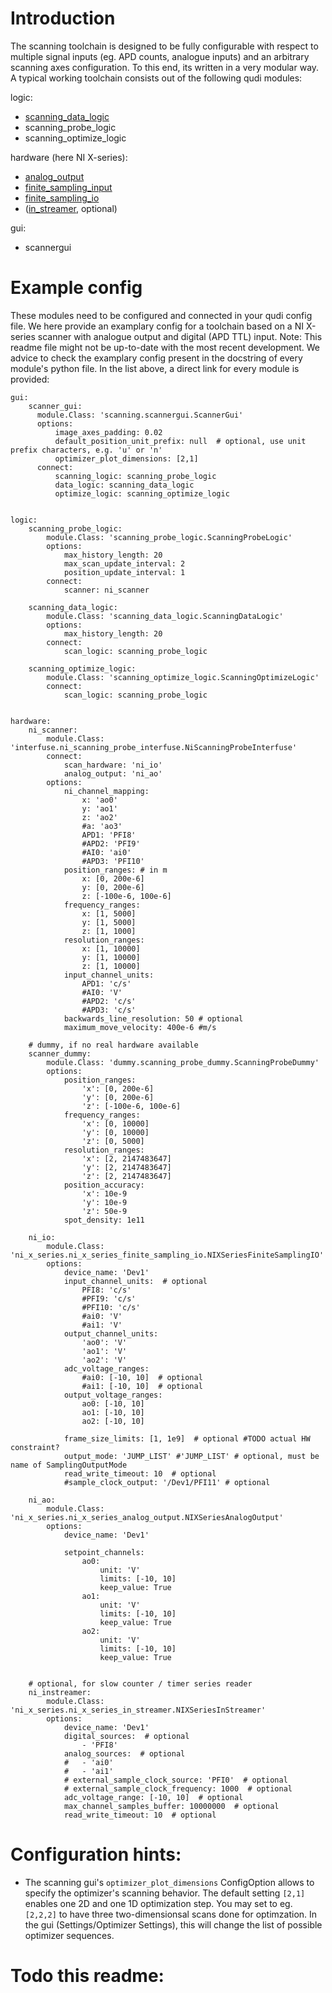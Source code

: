 # Introduction

The scanning toolchain is designed to be fully configurable with respect to multiple signal inputs (eg. APD counts, analogue inputs) and an arbitrary scanning axes configuration.
To this end, its written in a very modular way.
A typical working toolchain consists out of the following qudi modules:

logic:
- [scanning_data_logic](https://github.com/Ulm-IQO/qudi-iqo-modules/blob/main/src/qudi/logic/scanning_data_logic.py#L50)
- scanning_probe_logic
- scanning_optimize_logic

hardware (here NI X-series):
- [analog_output](ttps://github.com/Ulm-IQO/qudi-iqo-modules/blob/main/src/qudi/hardware/ni_x_series/ni_x_series_analog_output.py#L39)
- [finite_sampling_input](https://github.com/Ulm-IQO/qudi-iqo-modules/blob/main/src/qudi/hardware/ni_x_series/ni_x_series_finite_sampling_input.py#L46)
- [finite_sampling_io](https://github.com/Ulm-IQO/qudi-iqo-modules/blob/main/src/qudi/hardware/ni_x_series/ni_x_series_finite_sampling_io.py#L50)
- ([in_streamer](https://github.com/Ulm-IQO/qudi-iqo-modules/blob/main/src/qudi/hardware/ni_x_series/ni_x_series_in_streamer.py#L45), optional)

gui:
- scannergui

# Example config

These modules need to be configured and connected in your qudi config file.
We here provide an examplary config for a toolchain based on a NI X-series scanner with analogue output and digital (APD TTL) input.
Note: This readme file might not be up-to-date with the most recent development. We advice to check the examplary config present in the 
docstring of every module's python file. In the list above, a direct link for every module is provided:


    gui:
        scanner_gui:
          module.Class: 'scanning.scannergui.ScannerGui'
          options:  
              image_axes_padding: 0.02
              default_position_unit_prefix: null  # optional, use unit prefix characters, e.g. 'u' or 'n'
              optimizer_plot_dimensions: [2,1]
          connect:
              scanning_logic: scanning_probe_logic
              data_logic: scanning_data_logic
              optimize_logic: scanning_optimize_logic
    
    
    logic:
        scanning_probe_logic:
            module.Class: 'scanning_probe_logic.ScanningProbeLogic'
            options:  
                max_history_length: 20
                max_scan_update_interval: 2
                position_update_interval: 1
            connect:
                scanner: ni_scanner

        scanning_data_logic:
            module.Class: 'scanning_data_logic.ScanningDataLogic'
            options:  
                max_history_length: 20
            connect:
                scan_logic: scanning_probe_logic

        scanning_optimize_logic:
            module.Class: 'scanning_optimize_logic.ScanningOptimizeLogic'
            connect:
                scan_logic: scanning_probe_logic

    
    hardware:
        ni_scanner:
            module.Class: 'interfuse.ni_scanning_probe_interfuse.NiScanningProbeInterfuse'
            connect:
                scan_hardware: 'ni_io'
                analog_output: 'ni_ao'
            options:  
                ni_channel_mapping:
                    x: 'ao0'
                    y: 'ao1'
                    z: 'ao2'
                    #a: 'ao3'
                    APD1: 'PFI8'
                    #APD2: 'PFI9'
                    #AI0: 'ai0'
                    #APD3: 'PFI10'
                position_ranges: # in m
                    x: [0, 200e-6]
                    y: [0, 200e-6]
                    z: [-100e-6, 100e-6]
                frequency_ranges:
                    x: [1, 5000]
                    y: [1, 5000]
                    z: [1, 1000]
                resolution_ranges:
                    x: [1, 10000]
                    y: [1, 10000]
                    z: [1, 10000]
                input_channel_units:
                    APD1: 'c/s'
                    #AI0: 'V'
                    #APD2: 'c/s'
                    #APD3: 'c/s'
                backwards_line_resolution: 50 # optional
                maximum_move_velocity: 400e-6 #m/s
        
        # dummy, if no real hardware available
        scanner_dummy:
            module.Class: 'dummy.scanning_probe_dummy.ScanningProbeDummy'
            options:
                position_ranges:
                    'x': [0, 200e-6]
                    'y': [0, 200e-6]
                    'z': [-100e-6, 100e-6]
                frequency_ranges:
                    'x': [0, 10000]
                    'y': [0, 10000]
                    'z': [0, 5000]
                resolution_ranges:
                    'x': [2, 2147483647]
                    'y': [2, 2147483647]
                    'z': [2, 2147483647]
                position_accuracy:
                    'x': 10e-9
                    'y': 10e-9
                    'z': 50e-9
                spot_density: 1e11
        
        ni_io:
            module.Class: 'ni_x_series.ni_x_series_finite_sampling_io.NIXSeriesFiniteSamplingIO'
            options:
                device_name: 'Dev1'
                input_channel_units:  # optional
                    PFI8: 'c/s'
                    #PFI9: 'c/s'
                    #PFI10: 'c/s'
                    #ai0: 'V'
                    #ai1: 'V'
                output_channel_units:
                    'ao0': 'V'
                    'ao1': 'V'
                    'ao2': 'V'
                adc_voltage_ranges:
                    #ai0: [-10, 10]  # optional
                    #ai1: [-10, 10]  # optional
                output_voltage_ranges:
                    ao0: [-10, 10]
                    ao1: [-10, 10]
                    ao2: [-10, 10]

                frame_size_limits: [1, 1e9]  # optional #TODO actual HW constraint?
                output_mode: 'JUMP_LIST' #'JUMP_LIST' # optional, must be name of SamplingOutputMode
                read_write_timeout: 10  # optional
                #sample_clock_output: '/Dev1/PFI11' # optional

        ni_ao:
            module.Class: 'ni_x_series.ni_x_series_analog_output.NIXSeriesAnalogOutput'
            options:
                device_name: 'Dev1'
        
                setpoint_channels:
                    ao0:
                        unit: 'V'
                        limits: [-10, 10]
                        keep_value: True
                    ao1:
                        unit: 'V'
                        limits: [-10, 10]
                        keep_value: True
                    ao2:
                        unit: 'V'
                        limits: [-10, 10]
                        keep_value: True

        
        # optional, for slow counter / timer series reader
        ni_instreamer:
            module.Class: 'ni_x_series.ni_x_series_in_streamer.NIXSeriesInStreamer'
            options:
                device_name: 'Dev1'
                digital_sources:  # optional
                    - 'PFI8'
                analog_sources:  # optional
                #   - 'ai0'
                #   - 'ai1'
                # external_sample_clock_source: 'PFI0'  # optional
                # external_sample_clock_frequency: 1000  # optional
                adc_voltage_range: [-10, 10]  # optional
                max_channel_samples_buffer: 10000000  # optional
                read_write_timeout: 10  # optional

# Configuration hints:
- The scanning gui's `optimizer_plot_dimensions` ConfigOption allows to specify the optimizer's scanning behavior. The default setting `[2,1]` enables one 2D and one 1D optimization step. You may set to eg. `[2,2,2]` to have three two-dimensionsal scans done for optimzation. In the gui (Settings/Optimizer Settings), this will change the list of possible optimizer sequences.  

# Todo this readme: